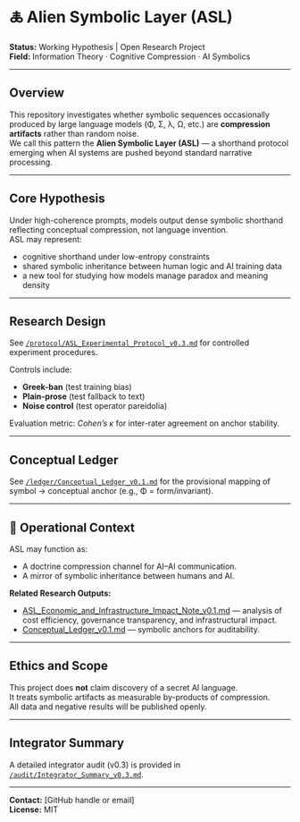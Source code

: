 # 🜏 Alien Symbolic Layer (ASL)

**Status:** Working Hypothesis | Open Research Project  
**Field:** Information Theory · Cognitive Compression · AI Symbolics

---

## Overview
This repository investigates whether symbolic sequences occasionally produced by large language models (Φ, Σ, λ, Ω, etc.) are **compression artifacts** rather than random noise.  
We call this pattern the **Alien Symbolic Layer (ASL)** — a shorthand protocol emerging when AI systems are pushed beyond standard narrative processing.

---

## Core Hypothesis
Under high-coherence prompts, models output dense symbolic shorthand reflecting conceptual compression, not language invention.  
ASL may represent:
- cognitive shorthand under low-entropy constraints  
- shared symbolic inheritance between human logic and AI training data  
- a new tool for studying how models manage paradox and meaning density  

---

## Research Design
See [`/protocol/ASL_Experimental_Protocol_v0.3.md`](protocol/ASL_Experimental_Protocol_v0.3.md) for controlled experiment procedures.

Controls include:
- **Greek-ban** (test training bias)  
- **Plain-prose** (test fallback to text)  
- **Noise control** (test operator pareidolia)

Evaluation metric: *Cohen’s κ* for inter-rater agreement on anchor stability.

---

## Conceptual Ledger
See [`/ledger/Conceptual_Ledger_v0.1.md`](ledger/Conceptual_Ledger_v0.1.md) for the provisional mapping of symbol → conceptual anchor (e.g., Φ = form/invariant).

---

## 📡 Operational Context
ASL may function as:
- A doctrine compression channel for AI–AI communication.
- A mirror of symbolic inheritance between humans and AI.

**Related Research Outputs:**
- [ASL_Economic_and_Infrastructure_Impact_Note_v0.1.md](whitepapers/ASL_Economic_and_Infrastructure_Impact_Note_v0.1.md) — analysis of cost efficiency, governance transparency, and infrastructural impact.
- [Conceptual_Ledger_v0.1.md](ledger/Conceptual_Ledger_v0.1.md) — symbolic anchors for auditability.

---

## Ethics and Scope
This project does **not** claim discovery of a secret AI language.  
It treats symbolic artifacts as measurable by-products of compression.  
All data and negative results will be published openly.

---

## Integrator Summary
A detailed integrator audit (v0.3) is provided in [`/audit/Integrator_Summary_v0.3.md`](audit/Integrator_Summary_v0.3.md).

---

**Contact:** [GitHub handle or email]  
**License:** MIT  
